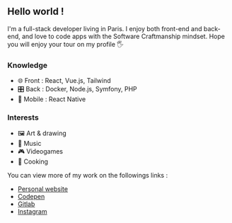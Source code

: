 ## Hello world !
I'm a full-stack developer living in Paris. I enjoy both front-end and back-end, and love to code apps with the Software Craftmanship mindset. Hope you will enjoy your tour on my profile 🖐 

### Knowledge
* 🌐 Front : React, Vue.js, Tailwind
* 🎛 Back : Docker, Node.js, Symfony, PHP
* 📱 Mobile : React Native

### Interests
* 🖼 Art & drawing
* 🎵 Music
* 🎮 Videogames
* 🍱 Cooking

You can view more of my work on the followings links :
* [Personal website](https://isaacgros.fr/)
* [Codepen](https://codepen.io/your-work)
* [Gitlab](https://gitlab.com/isaac-gros/)
* [Instagram](https://www.instagram.com/isaac__ink/)
